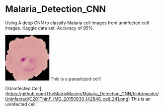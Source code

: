 # Malaria_Detection_CNN
Using A deep CNN to classify Malaria cell images from uninfected cell images. Kaggle data set. Accuracy of 95%. 

![Parasitized Cell](https://github.com/TheMatrixMaster/Malaria_Detection_CNN/blob/master/Parasitized/C100P61ThinF_IMG_20150918_144104_cell_162.png)
This is a parasitized cell!

![Uninfected Cell]
(https://github.com/TheMatrixMaster/Malaria_Detection_CNN/blob/master/Uninfected/C201ThinF_IMG_20150930_142848_cell_241.png)
This is an uninfected cell!
